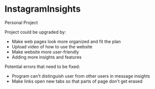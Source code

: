 # InstagramInsights

Personal Project

Project could be upgraded by:
* Make web pages look more organized and fit the plan
* Upload video of how to use the website
* Make website more user-friendly
* Adding more insights and features

Potential errors that need to be fixed:
* Program can't distinguish user from other users in message insights
* Make links open new tabs so that parts of page don't get erased
